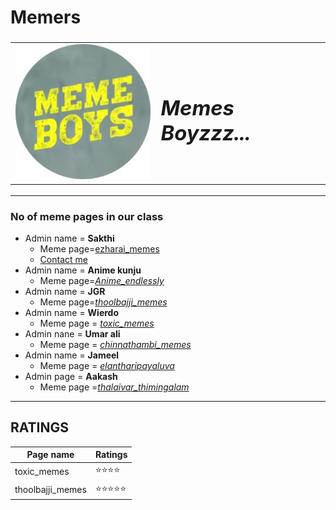 # Memers
<!DOCTYPE html>
<html lang="en">
<head>
    <meta charset="UTF-8">
    <meta http-equiv="X-UA-Compatible" content="IE=edge">
    <meta name="viewport" content="width=device-width, initial-scale=1.0">
    <title>GOKUL</title>
</head>
<body>
   <h3> <table cellspacing="20">
        <tr>
            <td><img class="fit-picture" src="Mm.jpg" alt="naanum and kunjukal"></td>
            <td> <h1><em>Memes Boyzzz...</em></h1>
            </td>
        </tr>
    </table>
    </h3>
    <hr size="5" noshade>
    <h3>No of meme pages in our class</h3>
    <ul>
        <li>Admin name = <strong>Sakthi</strong> 
            <ul>
                <li>Meme page=<a href="https://www.instagram.com/ezharai_memes/">ezharai_memes</a></li>
                <li><a href="sakthi.html">Contact me</a></li>
            </ul>
        </li>
        <li>Admin name = <strong>Anime kunju</strong>
            <ul>
                <li>Meme page=<a href="https://www.instagram.com/anime_endlessly/"><em>Anime_endlessly</em></a></li>
            </ul>
        </li>
        <li>Admin name = <strong>JGR</strong>
            <ul>
                <li>Meme page=<a href="https://www.instagram.com/thoolbajji_memes/"><em>thoolbajji_memes</em></a></li>
            </ul>
        </li>
        <li>Admin name = <strong>Wierdo</strong>
            <ul>
                <li>Meme page = <a href="https://www.instagram.com/t.o.x.i.c._memes/"><em>toxic_memes</em></a></li>
            </ul>
        </li>
        <li>Admin nane = <strong>Umar ali</strong> 
            <ul>
                <li>Meme page = <a href="https://www.instagram.com/chinna_thambi_memes/"><em>chinnathambi_memes</em></a></li>
            </ul>
        </li>
        <li>Admin name = <strong>Jameel</strong>
            <ul>
                <li>Meme page = <a href="https://www.instagram.com/elantharipayaluva/"><em>elantharipayaluva</em></a></li>
            </ul>
        </li>
        <li>Admin page = <strong>Aakash</strong>
            <ul>
                <li>Meme page =<a href="https://www.instagram.com/thalaivar__thimingalam___/"><em>thalaivar_thimingalam</em></a></li>
            </ul>
        </li>
    </ul>
    <hr size="3" noshade>
    <h2>RATINGS</h2>
    <table cellspacing="20">
        <thead>
            <tr>
                <th>Page name</th>
                <th>Ratings</th>
            </tr>
        </thead>
        <tr>
            <td>toxic_memes</td>
            <td>⭐⭐⭐⭐</td>
        </tr>
        <tr>
            <td>thoolbajji_memes</td>
            <td>⭐⭐⭐⭐⭐</td>
        </tr>
    </table>
    
</body>
</html>
